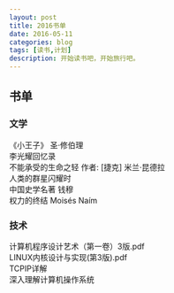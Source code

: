```yaml
---
layout: post
title: 2016书单
date: 2016-05-11
categories: blog
tags: [读书,计划]
description: 开始读书吧，开始旅行吧。
---
```


## 书单

### 文学

《小王子》 圣·修伯理  
李光耀回忆录  
不能承受的生命之轻 作者: [捷克] 米兰·昆德拉     
人类的群星闪耀时  
中国史学名著 钱穆  
权力的终结 Moisés Naím

### 技术

计算机程序设计艺术（第一卷）3版.pdf  
LINUX内核设计与实现(第3版).pdf  
TCPIP详解  
深入理解计算机操作系统











